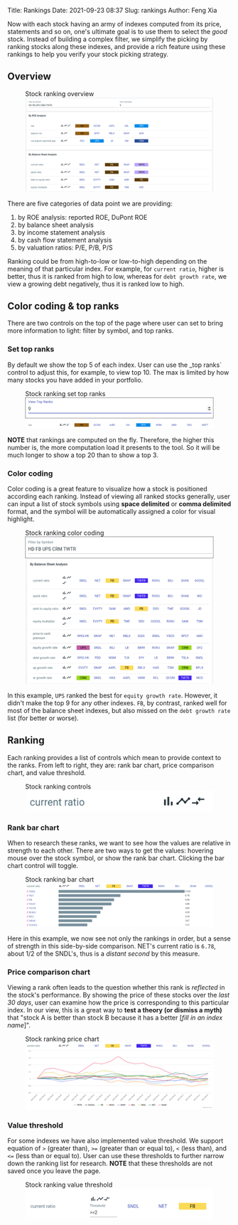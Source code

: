 Title: Rankings
Date: 2021-09-23 08:37
Slug: rankings
Author: Feng Xia

Now with each stock having an army of indexes computed from its price,
statements and so on, one's ultimate goal is to use them to select the
_good_ stock. Instead of building a complex filter, we simplify the
picking by ranking stocks along these indexes, and provide a rich
feature using these rankings to help you verify your stock picking
strategy.

## Overview

<figure class="col s12">
    <figcaption>Stock ranking overview</figcaption>
    <img src="images/stock%20ranking.png"/>
</figure>

There are five categories of data point we are providing:

1. by ROE analysis: reported ROE, DuPont ROE
2. by balance sheet analysis
3. by income statement analysis
4. by cash flow statement analysis
5. by valuation ratios: P/E, P/B, P/S

Ranking could be from high-to-low or low-to-high depending on the
meaning of that particular index. For example, for `current ratio`,
higher is better, thus it is ranked from high to low, whereas for
`debt growth rate`, we view a growing debt negatively, thus it is
ranked low to high.


## Color coding & top ranks

There are two controls on the top of the page where user can set to
bring more information to light: filter by symbol, and top ranks.

### Set top ranks

By default we show the top 5 of each index. User can use the _top
ranks` control to adjust this, for example, to view top 10. The max is
limited by how many stocks you have added in your portfolio.

<figure class="col s12">
    <figcaption>Stock ranking set top ranks</figcaption>
    <img src="images/stock%20ranking%20set%20top%20ranks%20control.png"/>
    <img src="images/stock%20ranking%20set%20top%20ranks.png"/>
</figure>

**NOTE** that rankings are computed on the fly. Therefore, the higher
this number is, the more computation load it presents to the tool. So
it will be much longer to show a top 20 than to show a top 3.

### Color coding

Color coding is a great feature to visualize how a stock is positioned
according each ranking. Instead of viewing all ranked stocks
generally, user can input a list of stock symbols using **space
delimited** or **comma delimited** format, and the symbol will be
automatically assigned a color for visual highlight.

<figure class="col s12">
    <figcaption>Stock ranking color coding</figcaption>
    <img src="images/stock%20ranking%20color%20coding%20control.png"/>
    <img src="images/stock%20ranking%20color%20coding.png"/>
</figure>

In this example, `UPS` ranked the best for `equity growth
rate`. However, it didn't make the top 9 for any other indexes. `FB`,
by contrast, ranked well for most of the balance sheet indexes, but
also missed on the `debt growth rate` list (for better or worse).

## Ranking

Each ranking provides a list of controls which mean to provide
context to the ranks. From left to right, they are: rank bar chart,
price comparison chart, and value threshold.

<figure class="col s12">
    <figcaption>Stock ranking controls</figcaption>
    <img src="images/stock%20ranking%20controls.png"/>
</figure>

### Rank bar chart

When to research these ranks, we want to see how the values are
relative in strength to each other. There are two ways to get the
values: hovering mouse over the stock symbol, or show the rank bar
chart. Clicking the bar chart control will toggle.

<figure class="col s12">
    <figcaption>Stock ranking bar chart</figcaption>
    <img src="images/stock%20ranking%20bar%20chart.png"/>
</figure>

Here in this example, we now see not only the rankings in order, but a
sense of strength in this side-by-side comparison. NET's current
ratio is `6.78`, about 1/2 of the SNDL's, thus is a _distant second_
by this measure.

### Price comparison chart

Viewing a rank often leads to the question whether this rank is
_reflected_ in the stock's performance. By showing the price of these
stocks over the _last 30 days_, user can examine how the price is
corresponding to this particular index. In our view, this is a great
way to **test a theory (or dismiss a myth)** that "stock A is better than
stock B because it has a better [_fill in an index name_]".

<figure class="col s12">
    <figcaption>Stock ranking price chart</figcaption>
    <img src="images/stock%20ranking%20price%20chart.png"/>
</figure>

### Value threshold

For some indexes we have also implemented value threshold. We support
equation of `>` (greater than), `>=` (greater than or equal to), `<`
(less than), and `<=` (less than or equal to). User can use these
thresholds to further narrow down the ranking list for
research. **NOTE** that these thresholds are not saved once you leave
the page.

<figure class="col s12">
    <figcaption>Stock ranking value threshold</figcaption>
    <img src="images/stock%20ranking%20value%20threshold.png"/>
</figure>
